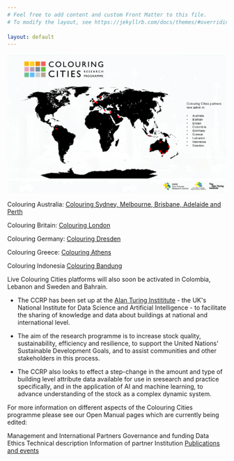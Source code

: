 ```yaml
---
# Feel free to add content and custom Front Matter to this file.
# To modify the layout, see https://jekyllrb.com/docs/themes/#overriding-theme-defaults

layout: default
---
```

![CCRP Global Map](assets/images/ccmap.png)

Colouring Australia: [Colouring Sydney, Melbourne, Brisbane, Adelaide and Perth](https://www.colouringaustralia.org)

Colouring Britain: [Colouring London](https://colouring.london)

Colouring Germany: [Colouring Dresden](https://colouring.dresden.ioer.de/view/sustainability)

Colouring Greece: [Colouring Athens](https://athens.colouringcities.org/)

Colouring Indonesia [Colouring Bandung](https://indonesia.colouringcities.org)

Live Colouring Cities platforms will also soon be activated in Colombia, Lebanon and Sweden and Bahrain. 

- The CCRP has been set up at the [Alan Turing Instititute](https://www.turing.ac.uk) - the UK's National Institute for Data Science and Artificial Intelligence - to facilitate the sharing of knowledge and data about buildings at national and international level. 

- The aim of the research programme is to increase stock quality, sustainability, efficiency and resilience, to support the United Nations' Sustainable Development Goals, and to assist communities and other stakeholders in this process. 

- The CCRP also looks to effect a step-change in the amount and type of building level attribute data available for use in sresearch and practice specifically, and in the application of AI and machine learning, to advance understanding of the stock as a complex dynamic system.

For more information on different aspects of the Colouring Cities programme please see our Open Manual pages which are currently being edited:

Management and International Partners
Governance and funding
Data
Ethics
Technical description
Information of partner Institution 
[Publications and events](https://github.com/colouring-cities/manual/wiki/E:-CCRP--PUBLICATIONS-&-ARTICLES)
